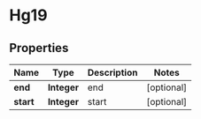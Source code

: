 

# Hg19


## Properties

| Name | Type | Description | Notes |
|------------ | ------------- | ------------- | -------------|
|**end** | **Integer** | end |  [optional] |
|**start** | **Integer** | start |  [optional] |



